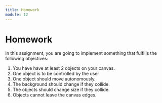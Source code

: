 ```yaml
---
title: Homework
module: 12
---
```


# Homework

In this assignment, you are going to implement something that fulfills the following objectives:

1. You have have at least 2 objects on your canvas.
2. One object is to be controlled by the user
3. One object should move autonomously.
4. The background should change if they collide.
5. The objects should change size if they collide.
6. Objects cannot leave the canvas edges.
